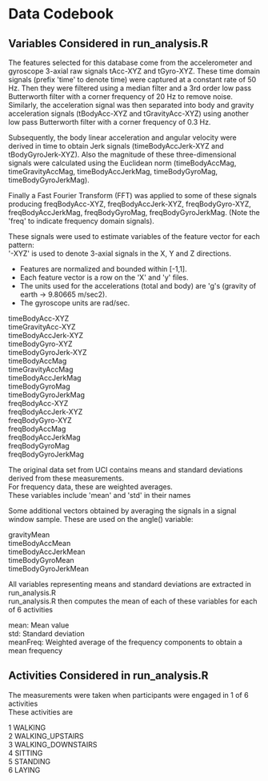 # Data Codebook

## Variables Considered in run_analysis.R 

The features selected for this database come from the accelerometer and gyroscope 3-axial raw signals tAcc-XYZ and tGyro-XYZ. These time domain signals (prefix 'time' to denote time) were captured at a constant rate of 50 Hz. Then they were filtered using a median filter and a 3rd order low pass Butterworth filter with a corner frequency of 20 Hz to remove noise. Similarly, the acceleration signal was then separated into body and gravity acceleration signals (tBodyAcc-XYZ and tGravityAcc-XYZ) using another low pass Butterworth filter with a corner frequency of 0.3 Hz. 

Subsequently, the body linear acceleration and angular velocity were derived in time to obtain Jerk signals (timeBodyAccJerk-XYZ and tBodyGyroJerk-XYZ). Also the magnitude of these three-dimensional signals were calculated using the Euclidean norm (timeBodyAccMag, timeGravityAccMag, timeBodyAccJerkMag, timeBodyGyroMag, timeBodyGyroJerkMag). 

Finally a Fast Fourier Transform (FFT) was applied to some of these signals producing freqBodyAcc-XYZ, freqBodyAccJerk-XYZ, freqBodyGyro-XYZ, freqBodyAccJerkMag, freqBodyGyroMag, freqBodyGyroJerkMag. (Note the 'freq' to indicate frequency domain signals). 

These signals were used to estimate variables of the feature vector for each pattern:  
'-XYZ' is used to denote 3-axial signals in the X, Y and Z directions.

- Features are normalized and bounded within [-1,1]. 
- Each feature vector is a row on the 'X' and 'y' files. 
- The units used for the accelerations (total and body) are 'g's (gravity of earth -> 9.80665 m/sec2). 
- The gyroscope units are rad/sec.

timeBodyAcc-XYZ  
timeGravityAcc-XYZ  
timeBodyAccJerk-XYZ  
timeBodyGyro-XYZ  
timeBodyGyroJerk-XYZ  
timeBodyAccMag  
timeGravityAccMag  
timeBodyAccJerkMag  
timeBodyGyroMag  
timeBodyGyroJerkMag  
freqBodyAcc-XYZ  
freqBodyAccJerk-XYZ  
freqBodyGyro-XYZ  
freqBodyAccMag  
freqBodyAccJerkMag  
freqBodyGyroMag  
freqBodyGyroJerkMag  

The original data set from UCI contains means and standard deviations derived from these measurements.   
For frequency data, these are weighted averages.  
These variables include 'mean' and 'std' in their names  

Some additional vectors obtained by averaging the signals in a signal window sample. These are used on the angle() variable:

gravityMean  
timeBodyAccMean  
timeBodyAccJerkMean  
timeBodyGyroMean  
timeBodyGyroJerkMean  

All variables representing means and standard deviations are extracted in run_analysis.R  
run_analysis.R then computes the mean of each of these variables for each of 6 activities  

mean: Mean value  
std: Standard deviation  
meanFreq: Weighted average of the frequency components to obtain a mean frequency  


## Activities Considered in run_analysis.R
The measurements were taken when participants were engaged in 1 of 6 activities  
These activities are  

1 WALKING  
2 WALKING_UPSTAIRS  
3 WALKING_DOWNSTAIRS  
4 SITTING  
5 STANDING  
6 LAYING  



